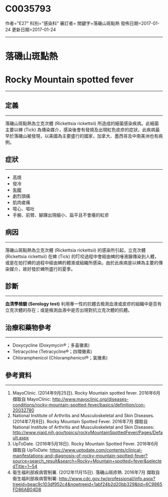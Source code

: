 # C0035793
作者="E27"
科別="感染科"
審訂者=
關鍵字=落磯山斑點熱
發佈日期=2017-01-24
更新日期=2017-01-24

----------
# 落磯山斑點熱
# Rocky Mountain spotted fever
----------
## 定義
----------

落磯山斑點熱為立克次體 (Rickettsia rickettsii) 所造成的細菌感染疾病。此細菌主要以蜱 (Tick) 為傳染媒介，感染後會有發燒及出現紅色皮疹的症狀。此疾病最早於落磯山被發現，以美國為主要盛行的國家，加拿大、墨西哥及中南美洲也有病例。

## 症狀
----------
- 高燒
- 發冷
- [失眠](C0917801-01)
- 劇烈頭痛
- 肌肉痠痛
- 噁心、嘔吐
- 手腕、前臂、腳踝出現細小、扁平且不會癢的紅疹
## 病因
----------

落磯山斑點熱為立克次體 (Rickettsia rickettsii) 的感染所引起，立克次體 (Rickettsia rickettsii) 在蜱 (Tick) 的叮咬過程中會經由蜱的唾液腺傳染到人體，或是在拍打蜱的過程中經由蜱的體液或組織所感染。由於此疾病是以蜱為主要的傳染媒介，故好發於蜱所盛行的夏季。

## 診斷
----------

**血清學檢驗 (Serology test)**
利用專一性的抗體去檢測血液或皮疹的組織中是否有立克次體的存在；或是檢測血液中是否出現對抗立克次體的抗體。

## 治療和藥物參考
----------
- Doxycycline (Doxymycin®；多喜黴素)
- Tetracycline (Tetracycline®；四環黴素)
- Chloramphenicol (Chloramphenicol®；氯黴素)
## 參考資料
----------
1. MayoClinic. (2014年9月25日). Rocky Mountain spotted fever. 2016年6月 擷取自 MayoClinic: http://www.mayoclinic.org/diseases-conditions/rocky-mountain-spotted-fever/basics/definition/con-20032780
2. National Institute of Arthritis and Musculoskeletal and Skin Diseases. (2014年7月8日). Rocky Mountain Spotted Fever. 2016年7月 擷取自 National Institute of Arthritis and Musculoskeletal and Skin Diseases: http://www.niaid.nih.gov/topics/rockyMountainSpottedFever/Pages/Default.aspx
3. UpToDate. (2016年5月18日). Rocky Mountain Spotted Fever. 2016年6月 擷取自 UpToDate: https://www.uptodate.com/contents/clinical-manifestations-and-diagnosis-of-rocky-mountain-spotted-fever?source=search_result&search=Rocky+Mountain+spotted+fever&selectedTitle=1~54
4. 衛生福利部疾病管制署. (2012年11月15日). 落磯山斑疹熱. 2016年7月 擷取自 衛生福利部疾病管制署: http://www.cdc.gov.tw/professional/info.aspx?treeid=beac9c103df952c4&nowtreeid=1abf24b2d20bb329&tid=6C9865FD86AB04D8

